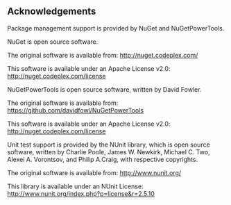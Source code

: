 ## Acknowledgements
Package management support is provided by NuGet and NuGetPowerTools. 

NuGet is open source software.

The original software is available from:
  http://nuget.codeplex.com/

This software is available under an Apache License v2.0:
  http://nuget.codeplex.com/license

NuGetPowerTools is open source software, written by David Fowler.

The original software is available from:
  https://github.com/davidfowl/NuGetPowerTools

This software is available under an Apache License v2.0:
  http://nuget.codeplex.com/license

Unit test support is provided by the NUnit library, which is open source software, written by Charlie Poole, James W. Newkirk, Michael C. Two, Alexei A. Vorontsov, and Philip A.Craig, with respective copyrights.

The original software is available from: 
  http://www.nunit.org/

This library is available under an NUnit License:
  http://www.nunit.org/index.php?p=license&r=2.5.10